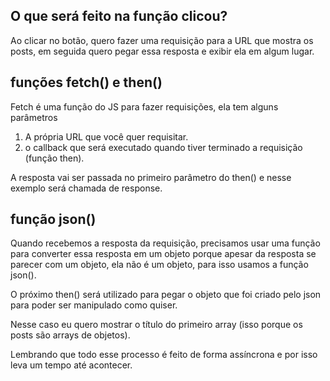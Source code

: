 ## O que será feito na função clicou?

Ao clicar no botão, quero fazer uma requisição para a URL que mostra os posts, em seguida quero pegar essa resposta e exibir ela em algum lugar.

## funções fetch() e then()

Fetch é uma função do JS para fazer requisições, ela tem alguns parâmetros

1. A própria URL que você quer requisitar.
2. o callback que será executado quando tiver terminado a requisição (função then).

A resposta vai ser passada no primeiro parâmetro do then() e nesse exemplo será chamada de response.

## função json()

Quando recebemos a resposta da requisição, precisamos usar uma função para converter essa resposta em um objeto porque apesar da resposta se parecer com um objeto, ela não é um objeto, para isso usamos a função json().

O próximo then() será utilizado para pegar o objeto que foi criado pelo json para poder ser manipulado como quiser.

Nesse caso eu quero mostrar o título do primeiro array (isso porque os posts são arrays de objetos).

Lembrando que todo esse processo é feito de forma assíncrona e por isso leva um tempo até acontecer.

